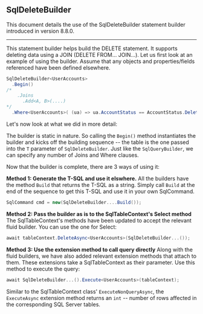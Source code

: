 ## SqlDeleteBuilder

This document details the use of the SqlDeleteBuilder statement builder introduced in version 8.8.0.

---
This statement builder helps build the DELETE statement. It supports deleting data using a JOIN (DELETE FROM... JOIN...). Let us first look at an example of using the builder. Assume that any objects and properties/fields referenced have been defined elsewhere.

```c#
SqlDeleteBuilder<UserAccounts>
  .Begin()
/*
    .Joins
      .Add<A, B>(....)
*/
  .Where<UserAccounts>( (ua) => ua.AccountStatus == AccountStatus.Deleted )
```

Let's now look at what we did in more detail:

The builder is static in nature. So calling the `Begin()` method instantiates the builder and kicks off the building sequence -- the table is the one passed into the `T` parameter of `SqlDeleteBuilder`. Just like the `SqlQueryBuilder`, we can specify any number of Joins and Where clauses. 

Now that the builder is complete, there are 3 ways of using it:

**Method 1: Generate the T-SQL and use it elswhere.**
All the builders have the method `Build` that returns the T-SQL as a string. Simply call `Build` at the end of the sequence to get this T-SQL and use it in your own SqlCommand.

```c#
SqlCommand cmd = new(SqlDeleteBuilder....Build());
```

**Method 2: Pass the builder as is to the SqlTableContext's Select method**
The SqlTableContext's methods have been updated to accept the relevant fluid builder. You can use the one for Select:

```c#
await tableContext.DeleteAsync<UserAccounts>(SqlDeleteBuilder...());
```

**Method 3: Use the extension method to call query directly**
Along with the fluid builders, we have also added relevant extension methods that attach to them. These extensions take a SqlTableContext as their parameter. Use this method to execute the query:

```c#
await SqlDeleteBuilder...().Execute<UserAccounts>(tableContext);
```

Similar to the SqlTableContext class' `ExecuteNonQueryAsync`, the `ExecuteAsync` extension method returns an `int` -- number of rows affected in the corresponding SQL Server tables.

